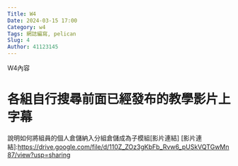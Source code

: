```yaml
---
Title: W4
Date: 2024-03-15 17:00
Category: w4
Tags: 網誌編寫, pelican
Slug: 4
Author: 41123145
---
```


W4內容

<!-- PELICAN_END_SUMMARY -->

# 各組自行搜尋前面已經發布的教學影片上字幕
說明如何將組員的個人倉儲納入分組倉儲成為子模組[影片連結]
[影片連結]:https://drive.google.com/file/d/110Z_ZOz3gKbFb_Rvw6_pUSkVQTGwMn87/view?usp=sharing